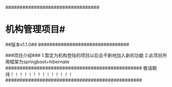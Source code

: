 #################################
# 机构管理项目#
##版本v1.1.0##
################################

###项目介绍###
1.暂定为机构登陆的项目以后会不断地加入新的功能
2.此项目所用框架为springboot+hibernate
################################################
敬请期待！！！！！！！！！！！！！！
################################################
